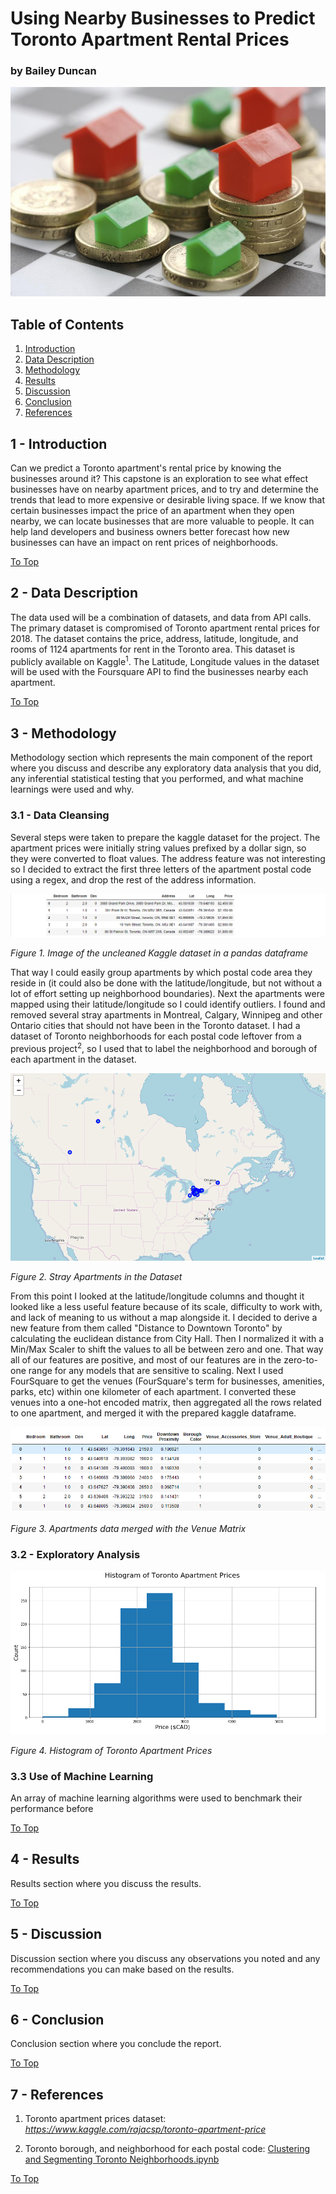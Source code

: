 # Using Nearby Businesses to Predict Toronto Apartment Rental Prices 
### by Bailey Duncan

![Picture of Monopoly Houses Resting on a Pound Sterling Coin](./images/monopoly.jpg)

## Table of Contents
1. [Introduction](#1---introduction)
2. [Data Description](#2---data-description)
3. [Methodology](#3---methodology)
4. [Results](#4---results)
5. [Discussion](#5---discussion)
6. [Conclusion](#6---conclusion)
7. [References](#7---references)

## 1 - Introduction
Can we predict a Toronto apartment's rental price by knowing the businesses around it? This capstone is an exploration to see what effect businesses have on nearby apartment prices, and to try and determine the trends that lead to more expensive or desirable living space. If we know that certain businesses impact the price of an apartment when they open nearby, we can locate businesses that are more valuable to people. It can help land developers and business owners better forecast how new businesses can have an impact on rent prices of neighborhoods.


[To Top](#table-of-contents)

## 2 - Data Description
The data used will be a combination of datasets, and data from API calls. The primary dataset is compromised of Toronto apartment rental prices for 2018. The dataset contains the price, address, latitude, longitude, and rooms of 1124 apartments for rent in the Toronto area. This dataset is publicly available on Kaggle<sup>1</sup>. The Latitude, Longitude values in the dataset will be used with the Foursquare API to find the businesses nearby each apartment.

[To Top](#table-of-contents)

## 3 - Methodology 
Methodology section which represents the main component of the report where you discuss and describe any exploratory data analysis that you did, any inferential statistical testing that you performed, and what machine learnings were used and why.

### 3.1 - Data Cleansing
Several steps were taken to prepare the kaggle dataset for the project. The apartment prices were initially string values prefixed by a dollar sign, so they were converted to float values. The address feature was not interesting so I decided to extract the first three letters of the apartment postal code using a regex, and drop the rest of the address information. 

![Figure 1. Image of the uncleaned Kaggle dataset in a pandas dataframe](./images/initial_dataset.PNG)

*Figure 1. Image of the uncleaned Kaggle dataset in a pandas dataframe*

That way I could easily group apartments by which postal code area they reside in (it could also be done with the latitude/longitude, but not without a lot of effort setting up neighborhood boundaries). Next the apartments were mapped using their latitude/longitude so I could identify outliers. I found and removed several stray apartments in Montreal, Calgary, Winnipeg and other Ontario cities that should not have been in the Toronto dataset. I had a dataset of Toronto neighborhoods for each postal code leftover from a previous project<sup>2</sup>, so I used that to label the neighborhood and borough of each apartment in the dataset. 

![Figure 2. Stray Apartments in the Dataset](./images/toronto_apt_capstone_zoom4.PNG)

*Figure 2. Stray Apartments in the Dataset*

From this point I looked at the latitude/longitude columns and thought it looked like a less useful feature because of its scale, difficulty to work with, and lack of meaning to us without a map alongside it. I decided to derive a new feature from them called "Distance to Downtown Toronto" by calculating the euclidean distance from City Hall. Then I normalized it with a Min/Max Scaler to shift the values to all be between zero and one. That way all of our features are positive, and most of our features are in the zero-to-one range for any models that are sensitive to scaling. Next I used FourSquare to get the venues (FourSquare's term for businesses, amenities, parks, etc) within one kilometer of each apartment. I converted these venues into a one-hot encoded matrix, then aggregated all the rows related to one apartment, and merged it with the prepared kaggle dataframe. 

![Figure 3. Apartments data merged with the Venue Matrix](./images/apt_and_venue_df.PNG)

*Figure 3. Apartments data merged with the Venue Matrix*

### 3.2 - Exploratory Analysis


![Figure 4. Histogram of Toronto Apartment Prices](./images/apartment%20price%20histogram.PNG)

*Figure 4. Histogram of Toronto Apartment Prices*


### 3.3 Use of Machine Learning
An array of machine learning algorithms were used to benchmark their performance before 

[To Top](#table-of-contents)

## 4 - Results 
Results section where you discuss the results.

[To Top](#table-of-contents)

## 5 - Discussion 
Discussion section where you discuss any observations you noted and any recommendations you can make based on the results.

[To Top](#table-of-contents)

## 6 - Conclusion 
Conclusion section where you conclude the report.

[To Top](#table-of-contents)

## 7 - References

1. Toronto apartment prices dataset: *https://www.kaggle.com/rajacsp/toronto-apartment-price*

2. Toronto borough, and neighborhood for each postal code: [Clustering and Segmenting Toronto Neighborhoods.ipynb](./Clustering%20and%20Segmenting%20Toronto%20Neighborhoods.ipynb)

[To Top](#table-of-contents)

